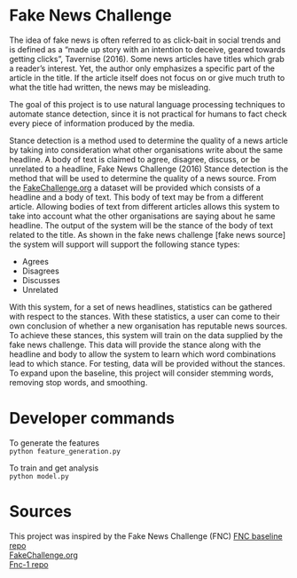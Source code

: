 # Fake News Challenge

The idea of fake news is often referred to as click-bait in social trends and is defined as a “made up story with an intention to deceive, geared towards getting clicks”, Tavernise (2016). Some news articles have titles which grab a reader’s interest. Yet, the author only emphasizes a specific part of the article in the title. If the article itself does not focus on or give much truth to what the title had written, the news may be misleading.

The goal of this project is to use natural language processing techniques to automate stance detection, since it is not practical for humans to fact check every piece of information produced by the media.

Stance detection is a method used to determine the quality of a news article by taking into consideration what other organisations write about the same headline. A body of text is claimed to agree, disagree, discuss, or be unrelated to a headline, Fake News Challenge (2016) Stance detection is the method that will be used to determine the quality of a news source. From the [FakeChallenge.org](http://fakenewschallenge.org) a dataset will be provided which consists of a headline and a body of text. This body of text may be from a different article. Allowing bodies of text from different articles allows this system to take into account what the other organisations are saying about he same headline. The output of the system will be the stance of the body of text related to the title. As shown in the fake news challenge [fake news source] the system will support will support the following stance types:
- Agrees
- Disagrees
- Discusses
- Unrelated

With this system, for a set of news headlines, statistics can be gathered with respect to the stances. With these statistics, a user can come to their own conclusion of whether a new organisation has reputable news sources. To achieve these stances, this system will train on the data supplied by the fake news challenge. This data will provide the stance along with the headline and body to allow the system to learn which word combinations lead to which stance. For testing, data will be provided without the stances. To expand upon the baseline, this project will consider stemming words, removing stop words, and smoothing.


# Developer commands
To generate the features <br />
`python feature_generation.py`

To train and get analysis <br />
`python model.py`

# Sources
This project was inspired by the Fake News Challenge (FNC)
[FNC baseline repo](https://github.com/FakeNewsChallenge/fnc-1-baseline) <br />
[FakeChallenge.org](http://fakenewschallenge.org) <br />
[Fnc-1 repo](https://github.com/FakeNewsChallenge/fnc-1)
